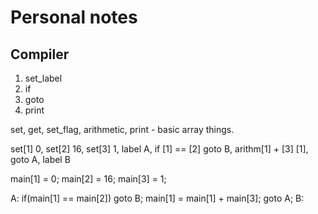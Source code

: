 # Personal notes

## Compiler

1. set_label
2. if 
3. goto
6. print

set, get, set_flag, arithmetic, print - basic array things.

set[1] 0, set[2] 16, set[3] 1, 
label A, if [1] == [2] goto B, arithm[1] + [3] [1], goto A,
label B

main[1] = 0;
main[2] = 16;
main[3] = 1;

A:
if(main[1] == main[2]) goto B;
main[1] = main[1] + main[3];
goto A;
B: